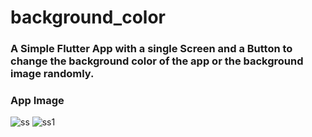 # background_color

### A Simple Flutter App with a single Screen and a Button to change the background color of the app or the background image randomly.
### App Image 

![ss](https://user-images.githubusercontent.com/44085216/110652625-8d691c00-81e2-11eb-9c33-1fd78e3d7b3f.jpg)
![ss1](https://user-images.githubusercontent.com/44085216/110652657-9528c080-81e2-11eb-909b-81568b6a372b.jpg)



 
